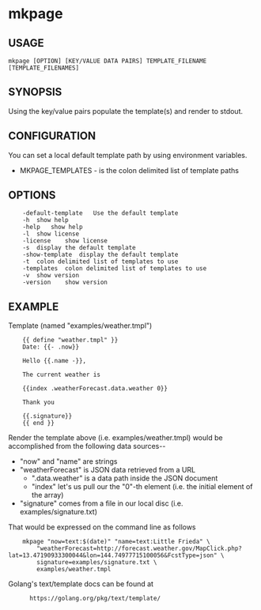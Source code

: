 
# mkpage

## USAGE

    mkpage [OPTION] [KEY/VALUE DATA PAIRS] TEMPLATE_FILENAME [TEMPLATE_FILENAMES]

## SYNOPSIS

Using the key/value pairs populate the template(s) and render to stdout.

## CONFIGURATION

You can set a local default template path by using environment variables.

+ MKPAGE_TEMPLATES - is the colon delimited list of template paths

## OPTIONS

```
	-default-template	Use the default template
	-h	show help
	-help	show help
	-l	show license
	-license	show license
	-s	display the default template
	-show-template	display the default template
	-t	colon delimited list of templates to use
	-templates	colon delimited list of templates to use
	-v	show version
	-version	show version
```

## EXAMPLE

Template (named "examples/weather.tmpl")

```
    {{ define "weather.tmpl" }}
    Date: {{- .now}}

    Hello {{.name -}},
    
    The current weather is

    {{index .weatherForecast.data.weather 0}}

    Thank you

    {{.signature}}
    {{ end }}
```

Render the template above (i.e. examples/weather.tmpl) would be accomplished from 
the following data sources--

+ "now" and "name" are strings
+ "weatherForecast" is JSON data retrieved from a URL
 	+ ".data.weather" is a data path inside the JSON document
	+ "index" let's us pull our the "0"-th element (i.e. the initial element of the array)
+ "signature" comes from a file in our local disc (i.e. examples/signature.txt)

That would be expressed on the command line as follows

```shell
    mkpage "now=text:$(date)" "name=text:Little Frieda" \
        "weatherForecast=http://forecast.weather.gov/MapClick.php?lat=13.47190933300044&lon=144.74977715100056&FcstType=json" \
        signature=examples/signature.txt \
        examples/weather.tmpl     
```

Golang's text/template docs can be found at 

```
      https://golang.org/pkg/text/template/
```

